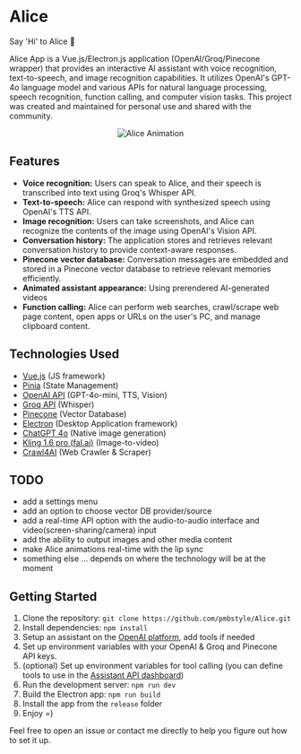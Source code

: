 # Alice

Say 'Hi' to Alice 👋

Alice App is a Vue.js/Electron.js application (OpenAI/Groq/Pinecone wrapper) that provides an interactive AI assistant with voice recognition, text-to-speech, and image recognition capabilities. It utilizes OpenAI's GPT-4o language model and various APIs for natural language processing, speech recognition, function calling, and computer vision tasks.
This project was created and maintained for personal use and shared with the community.

<p align="center">
  <img src="https://github.com/pmbstyle/Alice/blob/main/animation.gif?raw=true" alt="Alice Animation">
</p>

## Features

- **Voice recognition:** Users can speak to Alice, and their speech is transcribed into text using Groq's Whisper API.
- **Text-to-speech:** Alice can respond with synthesized speech using OpenAI's TTS API.
- **Image recognition:** Users can take screenshots, and Alice can recognize the contents of the image using OpenAI's Vision API.
- **Conversation history:** The application stores and retrieves relevant conversation history to provide context-aware responses.
- **Pinecone vector database:** Conversation messages are embedded and stored in a Pinecone vector database to retrieve relevant memories efficiently.
- **Animated assistant appearance:** Using prerendered AI-generated videos
- **Function calling:** Alice can perform web searches, crawl/scrape web page content, open apps or URLs on the user's PC, and manage clipboard content.

## Technologies Used

- [Vue.js](https://vuejs.org/) (JS framework)
- [Pinia](https://pinia.vuejs.org/) (State Management)
- [OpenAI API](https://platform.openai.com/docs/api-reference/introduction) (GPT-4o-mini, TTS, Vision)
- [Groq API](https://console.groq.com/) (Whisper)
- [Pinecone](https://www.pinecone.io/) (Vector Database)
- [Electron](https://www.electronjs.org/) (Desktop Application framework)
- [ChatGPT 4o](https://chat.com) (Native image generation)
- [Kling 1.6 pro (fal.ai)](https://fal.ai/) (Image-to-video)
- [Crawl4AI](https://github.com/unclecode/crawl4ai) (Web Crawler & Scraper)

## TODO
- add a settings menu
- add an option to choose vector DB provider/source
- add a real-time API option with the audio-to-audio interface and video(screen-sharing/camera) input
- add the ability to output images and other media content
- make Alice animations real-time with the lip sync
- something else ... depends on where the technology will be at the moment

## Getting Started

1. Clone the repository: `git clone https://github.com/pmbstyle/Alice.git`
2. Install dependencies: `npm install`
3. Setup an assistant on the [OpenAI platform](https://platform.openai.com/assistants), add tools if needed
4. Set up environment variables with your OpenAI & Groq and Pinecone API keys.
5. (optional) Set up environment variables for tool calling (you can define tools to use in the [Assistant API dashboard](https://platform.openai.com/assistants))
6. Run the development server: `npm run dev`
7. Build the Electron app: `npm run build`
8. Install the app from the `release` folder
9. Enjoy =)

Feel free to open an issue or contact me directly to help you figure out how to set it up.
